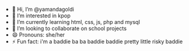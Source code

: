 - 👋 Hi, I’m @yamandagoldi
- 👀 I’m interested in kpop
- 🌱 I’m currently learning html, css, js, php and mysql
- 💞️ I’m looking to collaborate on school projects
- 😄 Pronouns: she/her
- ⚡ Fun fact: i'm a baddie ba ba baddie baddie pretty little risky baddie

<!---
yamandagoldi/yamandagoldi is a ✨ special ✨ repository because its `README.md` (this file) appears on your GitHub profile.
You can click the Preview link to take a look at your changes.
--->
